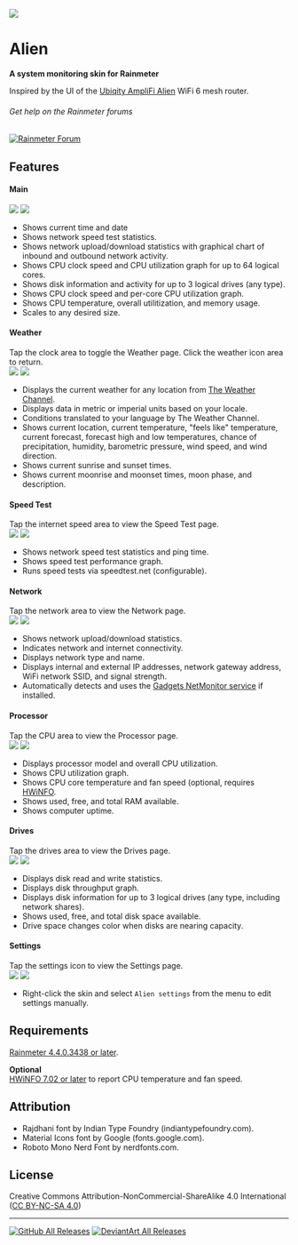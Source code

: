 ![](https://github.com/SilverAzide/Alien/wiki/Images/Alien.png)
# Alien
**A system monitoring skin for Rainmeter**

Inspired by the UI of the [Ubiqity AmpliFi Alien](https://amplifi.com/alien) WiFi 6 mesh router.

###### Get help on the Rainmeter forums
[![Rainmeter Forum](https://img.shields.io/static/v1?label=Rainmeter%20Forum&message=Alien&colorA=f0f0f0&colorB=008000&style=flat-square&logo=data%3Aimage%2Fpng%3Bbase64%2CiVBORw0KGgoAAAANSUhEUgAAAAsAAAAQCAYAAADAvYV%2BAAAABHNCSVQICAgIfAhkiAAAAAlwSFlzAAAESwAABEsBbzH2CgAAABl0RVh0U29mdHdhcmUAd3d3Lmlua3NjYXBlLm9yZ5vuPBoAAAH6SURBVCiRhdJPSJNhHAfw7%2FO8z%2Fu8%2F3w3bW05WVlr4XRzyw0iFRfF7FIepD8UQn9Mq8MWBnXpsPDapVuhyyKKqE4lHSoKqUPUwYQkgkqtiBAcCTU22db7dLFyueh3%2FPHh%2B%2BUHP6DCNCTS6yrt6d8LX%2FKyU2HSS39iqPm%2F2KXLF7aHvKajSr8BCPJPHDwx3GbT1c4z3TGpub62PnLq6qHKeM9tydS0a6ldW%2ByUEJze2W5yKp3bOHClehmOrM72tW7wOJs8TgCAw9Swvz1oU7g0WIajR4dkzthgfzxqLq3d1xbkFDgQOn7R9RtbVXJfrHGt7q4us1Bkhp6OsG7YjdQiFoQzluqPR8rlr1M2N3EI9PiS123Un0zH%2FHUOvlLnKH5%2BCuvbp2XpnWGfrEuFvUzjfNvWgLcm%2FyyFwtQdAAR8fRfUyACo4YY1%2FxaxBo8x9npmB5MAVZYoIbK2mCVQmBpFYfoeqOEGkRSwlhGACJXmiqWHD169n1eCvSDc9qdfWLCyX6C2JPB4ciaXzRdGpbkXdz%2Fooee77XaXK9RxmArLAmEq2KootNazmMh7xcjY%2BGwmI44QAAicvLTC5PxReE2tt3tTo72uxkTmew73J95ln7z5OJcrleKT53unlzyKIIFEusthMw5aQtRTgtmv2YVbysKPm%2BPDx4oA8BMJrI6FKL9sKAAAAABJRU5ErkJggg%3D%3D)](https://forum.rainmeter.net/viewtopic.php?f=132&t=37665)

## Features
#### Main
![](https://github.com/SilverAzide/Alien/wiki/Images/Spacer.png) ![](https://github.com/SilverAzide/Alien/wiki/Images/AlienMain.png)
* Shows current time and date
* Shows network speed test statistics.
* Shows network upload/download statistics with graphical chart of inbound and outbound network activity.
* Shows CPU clock speed and CPU utilization graph for up to 64 logical cores.
* Shows disk information and activity for up to 3 logical drives (any type).
* Shows CPU clock speed and per-core CPU utilization graph.
* Shows CPU temperature, overall utilitization, and memory usage.
* Scales to any desired size.
#### Weather
Tap the clock area to toggle the Weather page. Click the weather icon area to return.<br>
![](https://github.com/SilverAzide/Alien/wiki/Images/Spacer.png) ![](https://github.com/SilverAzide/Alien/wiki/Images/AlienWeather.png)
* Displays the current weather for any location from [The Weather Channel](http://www.weather.com/).
* Displays data in metric or imperial units based on your locale.
* Conditions translated to your language by The Weather Channel.
* Shows current location, current temperature, "feels like" temperature, current forecast, forecast high and low temperatures, chance of precipitation, humidity, barometric pressure, wind speed, and wind direction.
* Shows current sunrise and sunset times.
* Shows current moonrise and moonset times, moon phase, and description.
#### Speed Test
Tap the internet speed area to view the Speed Test page.<br>
![](https://github.com/SilverAzide/Alien/wiki/Images/Spacer.png) ![](https://github.com/SilverAzide/Alien/wiki/Images/AlienSpeedTest.png)
* Shows network speed test statistics and ping time.
* Shows speed test performance graph.
* Runs speed tests via speedtest.net (configurable).
#### Network
Tap the network area to view the Network page.<br>
![](https://github.com/SilverAzide/Alien/wiki/Images/Spacer.png) ![](https://github.com/SilverAzide/Alien/wiki/Images/AlienNetwork.png)
* Shows network upload/download statistics.
* Indicates network and internet connectivity.
* Displays network type and name.
* Displays internal and external IP addresses, network gateway address, WiFi network SSID, and signal strength.
* Automatically detects and uses the [Gadgets NetMonitor service](https://github.com/SilverAzide/Gadgets/wiki/INFO-Network-statistics-monitoring#info-network-statistics-monitoring) if installed.
#### Processor
Tap the CPU area to view the Processor page.<br>
![](https://github.com/SilverAzide/Alien/wiki/Images/Spacer.png) ![](https://github.com/SilverAzide/Alien/wiki/Images/AlienCpu.png)
* Displays processor model and overall CPU utilization.
* Shows CPU utilization graph.
* Shows CPU core temperature and fan speed (optional, requires [HWiNFO](http://www.hwinfo.com).
* Shows used, free, and total RAM available.
* Shows computer uptime.
#### Drives
Tap the drives area to view the Drives page.<br>
![](https://github.com/SilverAzide/Alien/wiki/Images/Spacer.png) ![](https://github.com/SilverAzide/Alien/wiki/Images/AlienDrives.png)
* Displays disk read and write statistics.
* Displays disk throughput graph.
* Displays disk information for up to 3 logical drives (any type, including network shares).
* Shows used, free, and total disk space available.
* Drive space changes color when disks are nearing capacity.
#### Settings
Tap the settings icon to view the Settings page.<br>
![](https://github.com/SilverAzide/Alien/wiki/Images/Spacer.png) ![](https://github.com/SilverAzide/Alien/wiki/Images/AlienSettings.png)
* Right-click the skin and select `Alien settings` from the menu to edit settings manually.

## Requirements
[Rainmeter 4.4.0.3438 or later](https://www.rainmeter.net).

**Optional**<br>
[HWiNFO 7.02 or later](https://www.hwinfo.com) to report CPU temperature and fan speed.

## Attribution
* Rajdhani font by Indian Type Foundry (indiantypefoundry.com).
* Material Icons font by Google (fonts.google.com).
* Roboto Mono Nerd Font by nerdfonts.com.

## License
Creative Commons Attribution-NonCommercial-ShareAlike 4.0 International ([CC BY-NC-SA 4.0](https://creativecommons.org/licenses/by-nc-sa/4.0/))

---
[![GitHub All Releases](https://img.shields.io/github/downloads/SilverAzide/Alien/total?logo=github&color=008000&style=for-the-badge)](https://github.com/SilverAzide/Alien/releases)
[![DeviantArt All Releases](https://img.shields.io/badge/dynamic/json?logo=deviantart&label=Downloads&color=05cc47&style=for-the-badge&query=%24.community.statistics._attributes.downloads&url=https%3A%2F%2Fbackend.deviantart.com%2Foembed%3Furl%3Dhttps%253A%252F%252Fwww.deviantart.com%252Fsilverazide2%252Fart%252FAlien-1-0-0-881798919%26format%3Djson)](https://www.deviantart.com/silverazide2/art/Alien-1-0-0-881798919)
